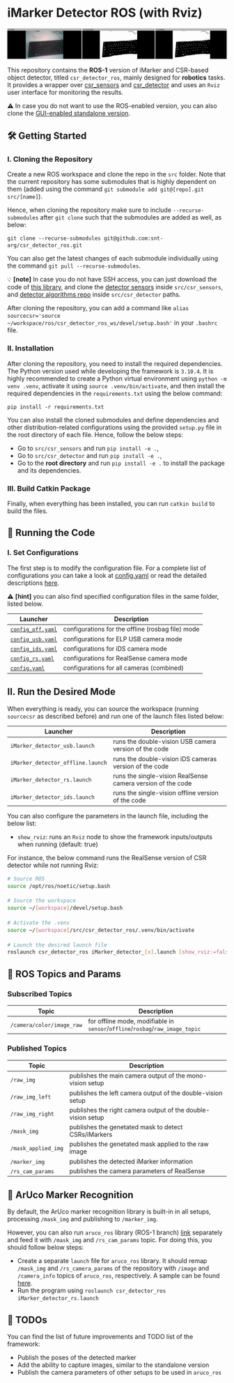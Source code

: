 # iMarker Detector ROS (with Rviz)

![Demo](docs/demo.gif "Demo")

This repository contains the **ROS-1** version of iMarker and CSR-based object detector, titled `csr_detector_ros`, mainly designed for **robotics** tasks. It provides a wrapper over [csr_sensors](https://github.com/snt-arg/csr_sensors) and [csr_detector](https://github.com/snt-arg/csr_detector) and uses an `Rviz` user interface for monitoring the results.

⚠️ In case you do not want to use the ROS-enabled version, you can also clone the [GUI-enabled standalone version](https://github.com/snt-arg/csr_detector_standalone).

## 🛠️ Getting Started

### I. Cloning the Repository

Create a new ROS workspace and clone the repo in the `src` folder. Note that the current repository has some submodules that is highly dependent on them (added using the command `git submodule add git@[repo].git src/[name]`).

Hence, when cloning the repository make sure to include `--recurse-submodules` after `git clone` such that the submodules are added as well, as below:

```
git clone --recurse-submodules git@github.com:snt-arg/csr_detector_ros.git
```

You can also get the latest changes of each submodule individually using the command `git pull --recurse-submodules`.

💡 **[note]** In case you do not have SSH access, you can just download the code of [this library](https://github.com/snt-arg/csr_detector_standalone), and clone the [detector sensors](https://github.com/snt-arg/csr_sensors) inside `src/csr_sensors`, and [detector algorithms repo](https://github.com/snt-arg/csr_detector) inside `src/csr_detector` paths.

After cloning the repository, you can add a command like `alias sourcecsr='source ~/workspace/ros/csr_detector_ros_ws/devel/setup.bash'` in your `.bashrc` file.

### II. Installation

After cloning the repository, you need to install the required dependencies. The Python version used while developing the framework is `3.10.4`. It is highly recommended to create a Python virtual environment using `python -m venv .venv`, activate it using `source .venv/bin/activate`, and then install the required dependencies in the `requirements.txt` using the below command:

```
pip install -r requirements.txt
```

You can also install the cloned submodules and define dependencies and other distribution-related configurations using the provided `setup.py` file in the root directory of each file. Hence, follow the below steps:

- Go to `src/csr_sensors` and run `pip install -e .`,
- Go to `src/csr_detector` and run `pip install -e .`,
- Go to the **root directory** and run `pip install -e .` to install the package and its dependencies.

### III. Build Catkin Package

Finally, when everything has been installed, you can run `catkin build` to build the files.

## 🚀 Running the Code

### I. Set Configurations

The first step is to modify the configuration file. For a complete list of configurations you can take a look at [config.yaml](/config/config.yaml) or read the detailed descriptions [here](/config/README.md).

⚠️ **[hint]** you can also find specified configuration files in the same folder, listed below.

| Launcher                                     | Description                                       |
| -------------------------------------------- | ------------------------------------------------- |
| [`config_off.yaml`](/config/config_off.yaml) | configurations for the offline (rosbag file) mode |
| [`config_usb.yaml`](/config/config_rs.yaml)  | configurations for ELP USB camera mode            |
| [`config_ids.yaml`](/config/config_ids.yaml) | configurations for iDS camera mode                |
| [`config_rs.yaml`](/config/config_rs.yaml)   | configurations for RealSense camera mode          |
| [`config.yaml`](/config/config.yaml)         | configurations for all cameras (combined)         |

## II. Run the Desired Mode

When everything is ready, you can source the workspace (running `sourcecsr` as described before) and run one of the launch files listed below:

| Launcher                          | Description                                                 |
| --------------------------------- | ----------------------------------------------------------- |
| `iMarker_detector_usb.launch`     | runs the double-vision USB camera version of the code       |
| `iMarker_detector_offline.launch` | runs the double-vision iDS cameras version of the code      |
| `iMarker_detector_rs.launch`      | runs the single-vision RealSense camera version of the code |
| `iMarker_detector_ids.launch`     | runs the single-vision offline version of the code          |

You can also configure the parameters in the launch file, including the below list:

- `show_rviz`: runs an `Rviz` node to show the framework inputs/outputs when running (default: true)

For instance, the below command runs the RealSense version of CSR detector while not running Rviz:

```bash
# Source ROS
source /opt/ros/noetic/setup.bash

# Source the workspace
source ~/[workspace]/devel/setup.bash

# Activate the .venv
source ~/[workspace]/src/csr_detector_ros/.venv/bin/activate

# Launch the desired launch file
roslaunch csr_detector_ros iMarker_detector_[x].launch [show_rviz:=false]
```

## 🤖 ROS Topics and Params

### Subscribed Topics

| Topic                     | Description                                                                   |
| ------------------------- | ----------------------------------------------------------------------------- |
| `/camera/color/image_raw` | for offline mode, modifiable in `sensor`/`offline`/`rosbag`/`raw_image_topic` |

### Published Topics

| Topic               | Description                                                  |
| ------------------- | ------------------------------------------------------------ |
| `/raw_img`          | publishes the main camera output of the mono-vision setup    |
| `/raw_img_left`     | publishes the left camera output of the double-vision setup  |
| `/raw_img_right`    | publishes the right camera output of the double-vision setup |
| `/mask_img`         | publishes the genetated mask to detect CSRs/iMarkers         |
| `/mask_applied_img` | publishes the genetated mask applied to the raw image        |
| `/marker_img`       | publishes the detected iMarker information                   |
| `/rs_cam_params`    | publishes the camera parameters of RealSense                 |

## 🔩 ArUco Marker Recognition

By default, the ArUco marker recognition library is built-in in all setups, processing `/mask_img` and publishing to `/marker_img`.

However, you can also run `aruco_ros` library (ROS-1 branch) [link](https://github.com/pal-robotics/aruco_ros) separately and feed it with `/mask_img` and `/rs_cam_params` topic. For doing this, you should follow below steps:

- Create a separate `launch` file for `aruco_ros` library. It should remap `/mask_img` and `/rs_camera_params` of the repository with `/image` and `/camera_info` topics of `aruco_ros`, respectively. A sample can be found [here](docs/aruco_ros_imarker.launch).
- Run the program using `roslaunch csr_detector_ros iMarker_detector_rs.launch`

## 📝 TODOs

You can find the list of future improvements and TODO list of the framework:

- Publish the poses of the detected marker
- Add the ability to capture images, similar to the standalone version
- Publish the camera parameters of other setups to be used in `aruco_ros`
